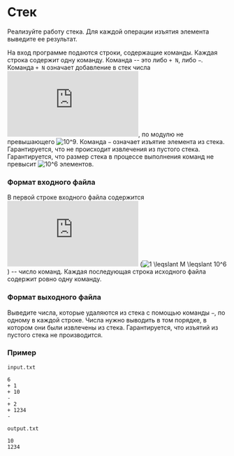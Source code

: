 # Стек

Реализуйте работу стека. Для каждой операции изъятия элемента выведите ее результат.

На вход программе подаются строки, содержащие команды.  Каждая строка содержит одну команду.  Команда -- это либо `+ N`, либо `−`.  Команда `+ N` означает добавление в стек числа ![N](https://latex.codecogs.com/svg.latex?N), по модулю не превышающего ![10^9](https://latex.codecogs.com/svg.latex?10^9).  Команда `−` означает изъятие элемента из стека.  Гарантируется, что не происходит извлечения из пустого стека.  Гарантируется, что размер стека в процессе выполнения команд не превысит ![10^6](https://latex.codecogs.com/svg.latex?10^6) элементов.

### Формат входного файла

В первой строке входного файла содержится ![M](https://latex.codecogs.com/svg.latex?M) (![1 \leqslant M \leqslant 10^6](https://latex.codecogs.com/svg.latex?1%20\leqslant%20M%20\leqslant%2010^6)) -- число команд.  Каждая последующая строка исходного файла содержит ровно одну команду.

### Формат выходного файла

Выведите числа, которые удаляются из стека с помощью команды `−`, по одному в каждой строке.  Числа нужно выводить в том порядке, в котором они были извлечены из стека.  Гарантируется, что изъятий из пустого стека не производится.

### Пример

`input.txt`
```
6
+ 1
+ 10
-
+ 2
+ 1234
-
```

`output.txt`
```
10
1234
```

